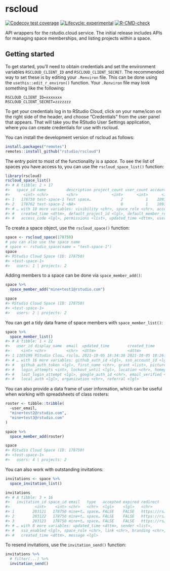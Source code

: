
<!-- README.md is generated from README.Rmd. Please edit that file -->

# rscloud

<!-- badges: start -->

[![Codecov test
coverage](https://codecov.io/gh/rstudio/rscloud/branch/master/graph/badge.svg)](https://codecov.io/gh/rstudio/rscloud?branch=master)
[![Lifecycle:
experimental](https://img.shields.io/badge/lifecycle-experimental-orange.svg)](https://lifecycle.r-lib.org/articles/stages.html#experimental)
[![R-CMD-check](https://github.com/rstudio/rscloud/workflows/R-CMD-check/badge.svg)](https://github.com/rstudio/rscloud/actions)
<!-- badges: end -->

API wrappers for the rstudio.cloud service. The initial release includes
APIs for managing space memberships, and listing projects within a
space.

## Getting started

To get started, you’ll need to obtain credentials and set the
environment variables `RSCLOUD_CLIENT_ID` and `RSCLOUD_CLIENT_SECRET`.
The recommended way to set these is by editing your `.Renviron` file.
This can be done using the `usethis::edit_r_environ()` function. Your
`.Renviron` file may look something like the following:

    RSCLOUD_CLIENT_ID=xxxxxxx
    RSCLOUD_CLIENT_SECRET=zzzzzzz

To get your credentials log in to RStudio Cloud, click on your name/icon
on the right side of the header, and choose “Credentials” from the user
panel that appears. That will take you the RStudio User Settings
application, where you can create credentials for use with rscloud.

You can install the development version of rscloud as follows:

``` r
install.packages("remotes")
remotes::install_github("rstudio/rscloud")
```

The entry point to most of the functionality is a *space*. To see the
list of spaces you have access to, you can use the
`rscloud_space_list()` function:

``` r
library(rscloud)
rscloud_space_list()
#> # A tibble: 2 × 17
#>   space_id name         description project_count user_count account_id project_max
#>      <int> <chr>        <chr>               <int>      <int>      <int>       <int>
#> 1   178750 test-space-1 Test space…             2          1    1093053       10000
#> 2   178762 test-space-2 <NA>                    0          1    1093053       10000
#> # … with 10 more variables: visibility <chr>, space_role <chr>, access <chr>,
#> #   created_time <dttm>, default_project_id <lgl>, default_member_role <chr>,
#> #   access_code <lgl>, permissions <list>, updated_time <dttm>, user_max <int>
```

To create a space object, use the `rscloud_space()` function:

``` r
space <- rscloud_space(178750)
# you can also use the space name
# space <- rstudio_space(name = "test-space-1")
space
#> RStudio Cloud Space (ID: 178750)
#> <test-space-1>
#>   users: 1 | projects: 2
```

Adding members to a space can be done via `space_member_add()`:

``` r
space %>% 
  space_member_add("mine+test1@rstudio.com")

space
#> RStudio Cloud Space (ID: 178750)
#> <test-space-1>
#>   users: 2 | projects: 2
```

You can get a tidy data frame of space members with
`space_member_list()`:

``` r
space %>% 
  space_member_list()
#> # A tibble: 1 × 22
#>   user_id display_name  email  updated_time        created_time        last_name
#>     <int> <chr>         <chr>  <dttm>              <dttm>              <chr>    
#> 1 1165199 RStudio Clou… rsclo… 2021-10-05 18:34:36 2021-10-05 18:26:25 Cloud Te…
#> # … with 16 more variables: github_auth_id <lgl>, sso_account_id <lgl>,
#> #   github_auth_token <lgl>, first_name <chr>, grant <list>, picture_url <chr>,
#> #   login_attempts <int>, lockout_until <lgl>, location <chr>, homepage <chr>,
#> #   last_login_attempt <lgl>, google_auth_id <chr>, email_verified <lgl>,
#> #   local_auth <lgl>, organization <chr>, referral <lgl>
```

You can also provide a data frame of user information, which can be
useful when working with spreadsheets of class rosters:

``` r
roster <- tibble::tribble(
  ~user_email,
  "mine+test2@rstudio.com", 
  "mine+test3@rstudio.com"
)

space %>% 
  space_member_add(roster)

space
#> RStudio Cloud Space (ID: 178750)
#> <test-space-1>
#>   users: 4 | projects: 2
```

You can also work with outstanding invitations:

``` r
invitations <- space %>% 
  space_invitation_list()

invitations
#> # A tibble: 3 × 16
#>   invitation_id space_id email   type   accepted expired redirect    accepted_by
#>           <int>    <int> <chr>   <chr>  <lgl>    <lgl>   <chr>       <lgl>      
#> 1        203121   178750 mine+t… space… FALSE    FALSE   https://rs… NA         
#> 2        203122   178750 mine+t… space… FALSE    FALSE   https://rs… NA         
#> 3        203123   178750 mine+t… space… FALSE    FALSE   https://rs… NA         
#> # … with 8 more variables: updated_time <dttm>, sender <list>,
#> #   sso_enabled <lgl>, space_role <chr>, link <chr>, branding <chr>,
#> #   created_time <dttm>, message <lgl>
```

To resend invitations, use the `invitation_send()` function:

``` r
invitations %>% 
  # filter(...) %>% 
  invitation_send()
```
